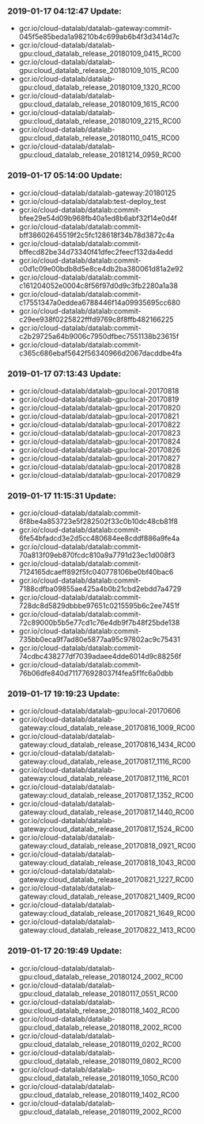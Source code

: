 ### 2019-01-17 04:12:47 Update:

- gcr.io/cloud-datalab/datalab-gateway:commit-045f5e85beda1a98210b4c699ab6b4f3d3414d7c
- gcr.io/cloud-datalab/datalab-gpu:cloud_datalab_release_20180109_0415_RC00
- gcr.io/cloud-datalab/datalab-gpu:cloud_datalab_release_20180109_1015_RC00
- gcr.io/cloud-datalab/datalab-gpu:cloud_datalab_release_20180109_1320_RC00
- gcr.io/cloud-datalab/datalab-gpu:cloud_datalab_release_20180109_1615_RC00
- gcr.io/cloud-datalab/datalab-gpu:cloud_datalab_release_20180109_2215_RC00
- gcr.io/cloud-datalab/datalab-gpu:cloud_datalab_release_20180110_0415_RC00
- gcr.io/cloud-datalab/datalab-gpu:cloud_datalab_release_20181214_0959_RC00
### 2019-01-17 05:14:00 Update:

- gcr.io/cloud-datalab/datalab-gateway:20180125
- gcr.io/cloud-datalab/datalab:test-deploy_test
- gcr.io/cloud-datalab/datalab:commit-bfee29e54d09b968fb40a1ed8b6abf32f14e0d4f
- gcr.io/cloud-datalab/datalab:commit-bff38602645519f2c5fc128618f34b78d3872c4a
- gcr.io/cloud-datalab/datalab:commit-bffecd82be34d73340f41dfec2feecf132da4edd
- gcr.io/cloud-datalab/datalab:commit-c0d1c09e00bdb8d5e8ce4db2ba380061d81a2e92
- gcr.io/cloud-datalab/datalab:commit-c161204052e0004c8f56f97d0d9c3fb2280a1a38
- gcr.io/cloud-datalab/datalab:commit-c17551347a0eddea6788446f14a09935695cc680
- gcr.io/cloud-datalab/datalab:commit-c29ee938f0225822fffd9769c8f8ffb482166225
- gcr.io/cloud-datalab/datalab:commit-c2b29725a64b9006c7950dfbec7551138b23615f
- gcr.io/cloud-datalab/datalab:commit-c365c686ebaf5642f56340966d2067dacddbe4fa
### 2019-01-17 07:13:43 Update:

- gcr.io/cloud-datalab/datalab-gpu:local-20170818
- gcr.io/cloud-datalab/datalab-gpu:local-20170819
- gcr.io/cloud-datalab/datalab-gpu:local-20170820
- gcr.io/cloud-datalab/datalab-gpu:local-20170821
- gcr.io/cloud-datalab/datalab-gpu:local-20170822
- gcr.io/cloud-datalab/datalab-gpu:local-20170823
- gcr.io/cloud-datalab/datalab-gpu:local-20170824
- gcr.io/cloud-datalab/datalab-gpu:local-20170826
- gcr.io/cloud-datalab/datalab-gpu:local-20170827
- gcr.io/cloud-datalab/datalab-gpu:local-20170828
- gcr.io/cloud-datalab/datalab-gpu:local-20170829
### 2019-01-17 11:15:31 Update:

- gcr.io/cloud-datalab/datalab:commit-6f8be4a853723e5f282502f33c0b10dc48cb81f8
- gcr.io/cloud-datalab/datalab:commit-6fe54bfadcd3e2d5cc480684ee8cddf886a9fe4a
- gcr.io/cloud-datalab/datalab:commit-70a813f09eb870fcdc810a9a7791d23ec1d008f3
- gcr.io/cloud-datalab/datalab:commit-7124165dcaeff892f5fc040778106be0bf40bac6
- gcr.io/cloud-datalab/datalab:commit-7188cdfba09855ae425a4b0b21cbd2ebdd7a4729
- gcr.io/cloud-datalab/datalab:commit-728dc8d5829dbbbe97651c0215595b6c2ee7451f
- gcr.io/cloud-datalab/datalab:commit-72c89000b5b5e77cd1c76e4db9f7b48f25bde138
- gcr.io/cloud-datalab/datalab:commit-735bb0eca9f7ad80e5877aa95c97802ac9c75431
- gcr.io/cloud-datalab/datalab:commit-74cdbc438277df7039adaee4dde6014d9c88256f
- gcr.io/cloud-datalab/datalab:commit-76b06dfe840d711776928037f4fea5f1fc6a0dbb
### 2019-01-17 19:19:23 Update:

- gcr.io/cloud-datalab/datalab-gpu:local-20170606
- gcr.io/cloud-datalab/datalab-gateway:cloud_datalab_release_20170816_1009_RC00
- gcr.io/cloud-datalab/datalab-gateway:cloud_datalab_release_20170816_1434_RC00
- gcr.io/cloud-datalab/datalab-gateway:cloud_datalab_release_20170817_1116_RC00
- gcr.io/cloud-datalab/datalab-gateway:cloud_datalab_release_20170817_1116_RC01
- gcr.io/cloud-datalab/datalab-gateway:cloud_datalab_release_20170817_1352_RC00
- gcr.io/cloud-datalab/datalab-gateway:cloud_datalab_release_20170817_1440_RC00
- gcr.io/cloud-datalab/datalab-gateway:cloud_datalab_release_20170817_1524_RC00
- gcr.io/cloud-datalab/datalab-gateway:cloud_datalab_release_20170818_0921_RC00
- gcr.io/cloud-datalab/datalab-gateway:cloud_datalab_release_20170818_1043_RC00
- gcr.io/cloud-datalab/datalab-gateway:cloud_datalab_release_20170821_1227_RC00
- gcr.io/cloud-datalab/datalab-gateway:cloud_datalab_release_20170821_1409_RC00
- gcr.io/cloud-datalab/datalab-gateway:cloud_datalab_release_20170821_1649_RC00
- gcr.io/cloud-datalab/datalab-gateway:cloud_datalab_release_20170822_1413_RC00
### 2019-01-17 20:19:49 Update:

- gcr.io/cloud-datalab/datalab-gpu:cloud_datalab_release_20180124_2002_RC00
- gcr.io/cloud-datalab/datalab-gpu:cloud_datalab_release_20180117_0551_RC00
- gcr.io/cloud-datalab/datalab-gpu:cloud_datalab_release_20180118_1402_RC00
- gcr.io/cloud-datalab/datalab-gpu:cloud_datalab_release_20180118_2002_RC00
- gcr.io/cloud-datalab/datalab-gpu:cloud_datalab_release_20180119_0202_RC00
- gcr.io/cloud-datalab/datalab-gpu:cloud_datalab_release_20180119_0802_RC00
- gcr.io/cloud-datalab/datalab-gpu:cloud_datalab_release_20180119_1050_RC00
- gcr.io/cloud-datalab/datalab-gpu:cloud_datalab_release_20180119_1402_RC00
- gcr.io/cloud-datalab/datalab-gpu:cloud_datalab_release_20180119_2002_RC00
